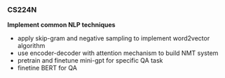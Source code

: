 ### CS224N 
**Implement common NLP techniques**
- apply skip-gram and negative sampling to implement word2vector algorithm  
- use encoder-decoder with attention mechanism to build NMT system
- pretrain and finetune mini-gpt for specific QA task
- finetine BERT for QA 
